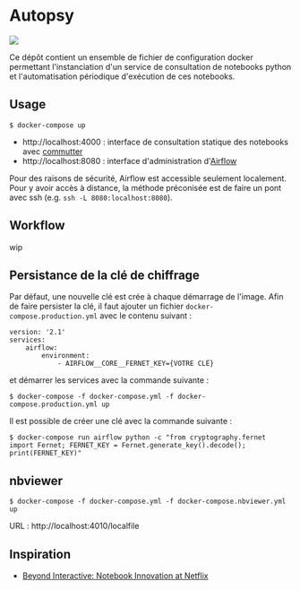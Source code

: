 # Autopsy

![](https://images.gr-assets.com/misc/1535611813-1535611813_goodreads_misc.gif)

Ce dépôt contient un ensemble de fichier de configuration docker permettant l'instanciation d'un service de consultation de notebooks python et l'automatisation périodique d'exécution de ces notebooks.

## Usage

```
$ docker-compose up
```

- http://localhost:4000 : interface de consultation statique des notebooks avec [commutter](https://github.com/nteract/commuter)
- http://localhost:8080 : interface d'administration d'[Airflow](https://airflow.apache.org/)

Pour des raisons de sécurité, Airflow est accessible seulement localement. Pour y avoir accès à distance, la méthode préconisée est de faire un pont avec ssh (e.g. `ssh -L 8080:localhost:8080`).

## Workflow

wip

## Persistance de la clé de chiffrage

Par défaut, une nouvelle clé est crée à chaque démarrage de l'image. Afin de faire persister la clé, il faut ajouter un fichier `docker-compose.production.yml` avec le contenu suivant :

```
version: '2.1'
services:
    airflow:
        environment:
            - AIRFLOW__CORE__FERNET_KEY={VOTRE CLÉ}
```

et démarrer les services avec la commande suivante :

```
$ docker-compose -f docker-compose.yml -f docker-compose.production.yml up
```

Il est possible de créer une clé avec la commande suivante :

```
$ docker-compose run airflow python -c "from cryptography.fernet import Fernet; FERNET_KEY = Fernet.generate_key().decode(); print(FERNET_KEY)"
```

## nbviewer

```
$ docker-compose -f docker-compose.yml -f docker-compose.nbviewer.yml up
```

URL : http://localhost:4010/localfile

## Inspiration

- [Beyond Interactive: Notebook Innovation at Netflix](https://medium.com/netflix-techblog/notebook-innovation-591ee3221233)
